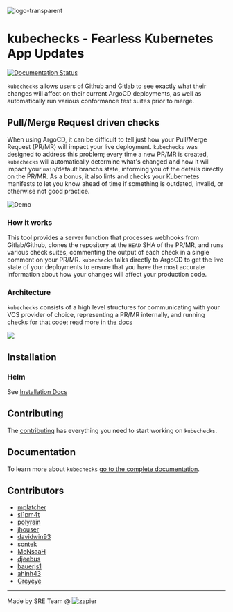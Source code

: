 ![logo-transparent](https://github.com/zapier/kubechecks/assets/33305772/ea7947eb-b7db-4e08-b047-cf16ab22a1d3)
# kubechecks - Fearless Kubernetes App Updates

[![Documentation Status](https://readthedocs.org/projects/kubechecks/badge/?version=latest)](https://kubechecks.readthedocs.io/en/latest/?badge=latest)

`kubechecks` allows users of Github and Gitlab to see exactly what their changes will affect on their current ArgoCD deployments, as well as automatically run various conformance test suites prior to merge.

## Pull/Merge Request driven checks

When using ArgoCD, it can be difficult to tell just how your Pull/Merge Request (PR/MR) will impact your live deployment. `kubechecks` was designed to address this problem; every time a new PR/MR is created, `kubechecks` will automatically determine what's changed and how it will impact your `main`/default branchs state, informing you of the details directly on the PR/MR. As a bonus, it also lints and checks your Kubernetes manifests to let you know ahead of time if something is outdated, invalid, or otherwise not good practice.

![Demo](./docs/gif/kubechecks.gif)

### How it works

This tool provides a server function that processes webhooks from Gitlab/Github, clones the repository at the `HEAD` SHA of the PR/MR, and runs various check suites, commenting the output of each check in a single comment on your PR/MR. `kubechecks` talks directly to ArgoCD to get the live state of your deployments to ensure that you have the most accurate information about how your changes will affect your production code.

### Architecture

`kubechecks` consists of a high level structures for communicating with your VCS provider of choice, representing a PR/MR internally, and running checks for that code; read more in [the docs](./docs/architecture.md)

![](./docs/img/flow.png)

## Installation

### Helm

See [Installation Docs](https://kubechecks.readthedocs.io/en/stable/usage/)

## Contributing

The [contributing](https://kubechecks.readthedocs.io/en/stable/contributing/) has everything you need to start working on `kubechecks`.

## Documentation

To learn more about `kubechecks` [go to the complete documentation](https://kubechecks.readthedocs.io/).

## Contributors
- [mplatcher](https://github.com/mplachter)
- [sl1pm4t](https://github.com/sl1pm4t)
- [polyrain](https://github.com/polyrain)
- [jhouser](https://github.com/jhouser)
- [davidwin93](https://github.com/davidwin93)
- [sontek](https://github.com/sontek)
- [MeNsaaH](https://github.com/MeNsaaH)
- [djeebus](https://github.com/djeebus)
- [bauerjs1](https://github.com/bauerjs1)
- [ahinh43](https://github.com/ahinh43)
- [Greyeye](https://github.com/Greyeye)
---

Made by SRE Team @ ![zapier](https://zapier-media.s3.amazonaws.com/zapier/images/logo60orange.png)
